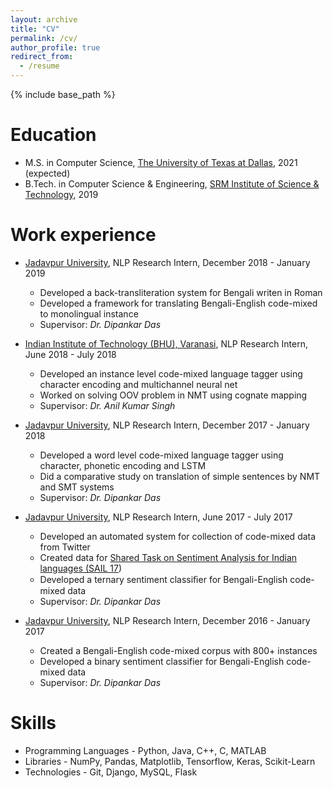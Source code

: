 ```yaml
---
layout: archive
title: "CV"
permalink: /cv/
author_profile: true
redirect_from:
  - /resume
---
```


{% include base_path %}

Education
======
* M.S. in Computer Science, [The University of Texas at Dallas](https://www.utdallas.edu/), 2021 (expected)
* B.Tech. in Computer Science & Engineering, [SRM Institute of Science & Technology](https://www.srmist.edu.in/), 2019

Work experience
======
* [Jadavpur University](http://www.jaduniv.edu.in/), NLP Research Intern, December 2018 - January 2019 
  * Developed a back-transliteration system for Bengali writen in Roman
  * Developed a framework for translating Bengali-English code-mixed to monolingual instance
  * Supervisor: <em>Dr. Dipankar Das</em>
  
* [Indian Institute of Technology (BHU), Varanasi](https://www.iitbhu.ac.in/), NLP Research Intern, June 2018 - July 2018 
  * Developed an instance level code-mixed language tagger using character encoding and multichannel neural net
  * Worked on solving OOV problem in NMT using cognate mapping
  * Supervisor: <em>Dr. Anil Kumar Singh</em>

* [Jadavpur University](http://www.jaduniv.edu.in/), NLP Research Intern, December 2017 - January 2018 
  * Developed a word level code-mixed language tagger using character, phonetic encoding and LSTM
  * Did a comparative study on translation of simple sentences by NMT and SMT systems
  * Supervisor: <em>Dr. Dipankar Das</em>
  
* [Jadavpur University](http://www.jaduniv.edu.in/), NLP Research Intern, June 2017 - July 2017 
  * Developed an automated system for collection of code-mixed data from Twitter
  * Created data for [Shared Task on Sentiment Analysis for Indian languages (SAIL 17](http://www.dasdipankar.com/SAILCodeMixed.html))
  * Developed a ternary sentiment classiﬁer for Bengali-English code-mixed data
  * Supervisor: <em>Dr. Dipankar Das</em>

* [Jadavpur University](http://www.jaduniv.edu.in/), NLP Research Intern, December 2016 - January 2017 
  * Created a Bengali-English code-mixed corpus with 800+ instances
  * Developed a binary sentiment classifier for Bengali-English code-mixed data
  * Supervisor: <em>Dr. Dipankar Das</em>
  
Skills
======
* Programming Languages - Python, Java, C++, C, MATLAB
* Libraries - NumPy, Pandas, Matplotlib, Tensorflow, Keras, Scikit-Learn
* Technologies - Git, Django, MySQL, Flask

<!---
Publications
======
  <ul>{% for post in site.publications %}
    {% include archive-single-cv.html %}
  {% endfor %}</ul>
  
Talks
======
  <ul>{% for post in site.talks %}
    {% include archive-single-talk-cv.html %}
  {% endfor %}</ul>
  
Teaching
======
  <ul>{% for post in site.teaching %}
    {% include archive-single-cv.html %}
  {% endfor %}</ul>
  
Service and leadership
======
* Currently signed in to 43 different slack teams
-->
